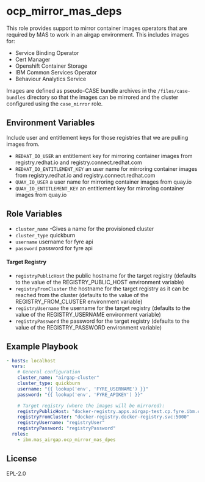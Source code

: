 ocp_mirror_mas_deps
==================

This role provides support to mirror container images operators that are required by MAS to work in an airgap environment. This includes images for:
- Service Binding Operator
- Cert Manager 
- Openshift Container Storage
- IBM Common Services Operator
- Behaviour Analytics Service

Images are defined as pseudo-CASE bundle archives in the `/files/case-bundles` directory so that the images can be mirrored and the cluster configured using the `case_mirror` role.

Environment Variables
---------------------
Include user and entitlement keys for those registries that we are pulling images from. 
- `REDHAT_IO_USER` an entitlement key for mirroring container images from registry.redhat.io and registry.connect.redhat.com
- `REDHAT_IO_ENTITLEMENT_KEY` an user name for mirroring container images from registry.redhat.io and registry.connect.redhat.com
- `QUAY_IO_USER` a user name for mirroring container images from quay.io
- `QUAY_IO_ENTITLEMENT_KEY` an entitlement key for mirroring container images from quay.io

Role Variables
--------------

- `cluster_name` -Gives a name for the provisioned cluster
- `cluster_type` quickburn
- `username` username for fyre api
- `password` password for fyre api
#### Target Registry
- `registryPublicHost` the public hostname for the target registry (defaults to the value of the REGISTRY_PUBLIC_HOST environment variable)
- `registryFromCluster` the hostname for the target registry as it can be reached from the cluster (defaults to the value of the REGISTRY_FROM_CLUSTER environment variable)
- `registryUsername` the username for the target registry (defaults to the value of the REGISTRY_USERNAME environment variable)
- `registryPassword` the password for the target registry (defaults to the value of the REGISTRY_PASSWORD environment variable)

Example Playbook
----------------

```yaml
- hosts: localhost
  vars:
    # General configuration
    cluster_name: "airgap-cluster"
    cluster_type: quickburn
    username: "{{ lookup('env', 'FYRE_USERNAME') }}"
    password: "{{ lookup('env', 'FYRE_APIKEY') }}"

    # Target registry (where the images will be mirrored):
    registryPublicHost: "docker-registry.apps.airgap-test.cp.fyre.ibm.com"
    registryFromCluster: "docker-registry.docker-registry.svc:5000"
    registryUsername: "registryUser"
    registryPassword: "registryPassword"
  roles:
    - ibm.mas_airgap.ocp_mirror_mas_dpes
```

License
-------

EPL-2.0
